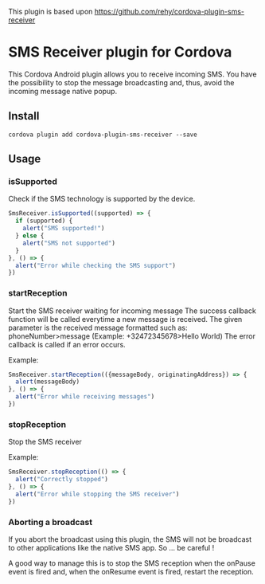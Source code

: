 This plugin is based upon https://github.com/rehy/cordova-plugin-sms-receiver

SMS Receiver plugin for Cordova
===============================

This Cordova Android plugin allows you to receive incoming SMS. You have the possibility to stop the message broadcasting and, thus, avoid the incoming message native popup.

## Install

```
cordova plugin add cordova-plugin-sms-receiver --save
```

## Usage

### isSupported ###
Check if the SMS technology is supported by the device.

```js
SmsReceiver.isSupported((supported) => {
  if (supported) {
    alert("SMS supported!")
  } else {
    alert("SMS not supported")
  }
}, () => {
  alert("Error while checking the SMS support")
})
```

### startReception ###
Start the SMS receiver waiting for incoming message
The success callback function will be called everytime a new message is received.
The given parameter is the received message formatted such as: phoneNumber>message (Example: +32472345678>Hello World)
The error callback is called if an error occurs.

Example:
```js
SmsReceiver.startReception(({messageBody, originatingAddress}) => {
  alert(messageBody)
}, () => {
  alert("Error while receiving messages")
})
```

### stopReception ###
Stop the SMS receiver

Example:
```js
SmsReceiver.stopReception(() => {
  alert("Correctly stopped")
}, () => {
  alert("Error while stopping the SMS receiver")
})
```

### Aborting a broadcast ###
If you abort the broadcast using this plugin, the SMS will not be broadcast to other
applications like the native SMS app. So ... be careful !

A good way to manage this is to stop the SMS reception when the onPause event is fired and, when the onResume event is fired, restart the reception.
